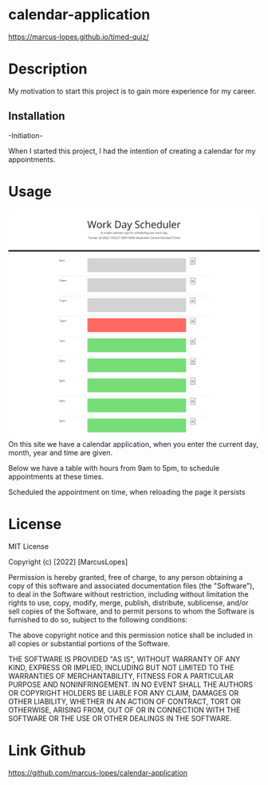 # calendar-application

 https://marcus-lopes.github.io/timed-quiz/

# Description

My motivation to start this project is to gain more experience for my career.

## Installation

-Initiation-

When I started this project, I had the intention of creating a calendar for my appointments.

# Usage

![alt text](./CalendarApplication.png)
On this site we have a calendar application, when you enter the current day, month, year and time are given.

Below we have a table with hours from 9am to 5pm, to schedule appointments at these times.

Scheduled the appointment on time, when reloading the page it persists


# License
MIT License

Copyright (c) [2022] [MarcusLopes]

Permission is hereby granted, free of charge, to any person obtaining a copy of this software and associated documentation files (the "Software"), to deal in the Software without restriction, including without limitation the rights to use, copy, modify, merge, publish, distribute, sublicense, and/or sell copies of the Software, and to permit persons to whom the Software is furnished to do so, subject to the following conditions:

The above copyright notice and this permission notice shall be included in all copies or substantial portions of the Software.

THE SOFTWARE IS PROVIDED "AS IS", WITHOUT WARRANTY OF ANY KIND, EXPRESS OR IMPLIED, INCLUDING BUT NOT LIMITED TO THE WARRANTIES OF MERCHANTABILITY, FITNESS FOR A PARTICULAR PURPOSE AND NONINFRINGEMENT. IN NO EVENT SHALL THE AUTHORS OR COPYRIGHT HOLDERS BE LIABLE FOR ANY CLAIM, DAMAGES OR OTHER LIABILITY, WHETHER IN AN ACTION OF CONTRACT, TORT OR OTHERWISE, ARISING FROM, OUT OF OR IN CONNECTION WITH THE SOFTWARE OR THE USE OR OTHER DEALINGS IN THE SOFTWARE.

# Link Github
https://github.com/marcus-lopes/calendar-application